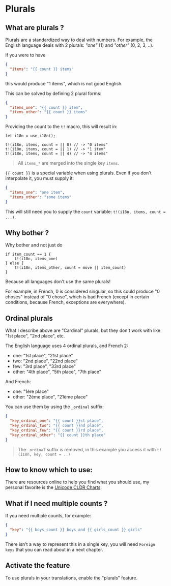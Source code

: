 # Plurals

## What are plurals ?

Plurals are a standardized way to deal with numbers. For example, the English language deals with 2 plurals: _"one"_ (1) and _"other"_ (0, 2, 3, ..).

If you were to have

```json
{
  "items": "{{ count }} items"
}
```

this would produce "1 items", which is not good English.

This can be solved by defining 2 plural forms:

```json
{
  "items_one": "{{ count }} item",
  "items_other": "{{ count }} items"
}
```

Providing the count to the `t!` macro, this will result in:

```rust,ignore
let i18n = use_i18n();

t!(i18n, items, count = || 0) // -> "0 items"
t!(i18n, items, count = || 1) // -> "1 item"
t!(i18n, items, count = || 4) // -> "4 items"
```

> All `items_*` are merged into the single key `items`.

`{{ count }}` is a special variable when using plurals. Even if you don't interpolate it, you must supply it:

```json
{
  "items_one": "one item",
  "items_other": "some items"
}
```

This will still need you to supply the `count` variable: `t!(i18n, items, count = ...)`.

## Why bother ?

Why bother and not just do

```rust,ignore
if item_count == 1 {
    t!(i18n, items_one)
} else {
    t!(i18n, items_other, count = move || item_count)
}
```

Because all languages don't use the same plurals!

For example, in French, 0 is considered singular, so this could produce "0 choses" instead of "0 chose", which is bad French (except in certain conditions, because French, exceptions are everywhere).

## Ordinal plurals

What I describe above are "Cardinal" plurals, but they don't work with like "1st place", "2nd place", etc.

The English language uses 4 ordinal plurals, and French 2:

- one: "1st place", "21st place"
- two: "2nd place", "22nd place"
- few: "3rd place", "33rd place"
- other: "4th place", "5th place", "7th place"

And French:

- one: "1ère place"
- other: "2ème place", "21ème place"

You can use them by using the `_ordinal` suffix:

```json
{
  "key_ordinal_one": "{{ count }}st place",
  "key_ordinal_two": "{{ count }}nd place",
  "key_ordinal_few": "{{ count }}rd place",
  "key_ordinal_other": "{{ count }}th place"
}
```

> The `_ordinal` suffix is removed, in this example you access it with `t!(i18n, key, count = ..)`

## How to know which to use:

There are resources online to help you find what you should use, my personal favorite is the [Unicode CLDR Charts](https://www.unicode.org/cldr/charts/44/supplemental/language_plural_rules.html).

## What if I need multiple counts ?

If you need multiple counts, for example:

```json
{
  "key": "{{ boys_count }} boys and {{ girls_count }} girls"
}
```

There isn't a way to represent this in a single key, you will need `Foreign keys` that you can read about in a next chapter.

## Activate the feature

To use plurals in your translations, enable the "plurals" feature.
